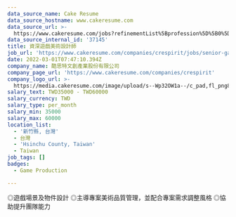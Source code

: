 ```yaml
---
data_source_name: Cake Resume
data_source_hostname: www.cakeresume.com
data_source_url: >-
  https://www.cakeresume.com/jobs?refinementList%5Bprofession%5D%5B0%5D=game-production&range%5Bsalary_range%5D%5Bmin%5D=1000000
data_source_internal_id: '37145'
title: 資深遊戲美術設計師
job_url: 'https://www.cakeresume.com/companies/crespirit/jobs/senior-game-art-design'
date: 2022-03-01T07:47:10.394Z
company_name: 酷思特文創產業股份有限公司
company_page_url: 'https://www.cakeresume.com/companies/crespirit'
company_logo_url: >-
  https://media.cakeresume.com/image/upload/s--Wp32OW1a--/c_pad,fl_png8,h_200,w_200/v1646120170/vkbijk1c4hlntoqquhvv.png
salary_text: TWD35000 - TWD60000
salary_currency: TWD
salary_type: per_month
salary_min: 35000
salary_max: 60000
location_list:
  - '新竹縣, 台灣'
  - 台灣
  - 'Hsinchu County, Taiwan'
  - Taiwan
job_tags: []
badges:
  - Game Production

---
```


◎遊戲場景及物件設計 ◎主導專案美術品質管理，並配合專案需求調整風格 ◎協助提升團隊能力